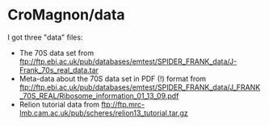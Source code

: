 # CroMagnon/data

I got three "data" files:
- The 70S data set from ftp://ftp.ebi.ac.uk/pub/databases/emtest/SPIDER_FRANK_data/J-Frank_70s_real_data.tar
- Meta-data about the 70S data set in PDF (!) format from ftp://ftp.ebi.ac.uk/pub/databases/emtest/SPIDER_FRANK_data/J_FRANK_70S_REAL/Ribosome_information_01_13_09.pdf
- Relion tutorial data from ftp://ftp.mrc-lmb.cam.ac.uk/pub/scheres/relion13_tutorial.tar.gz

